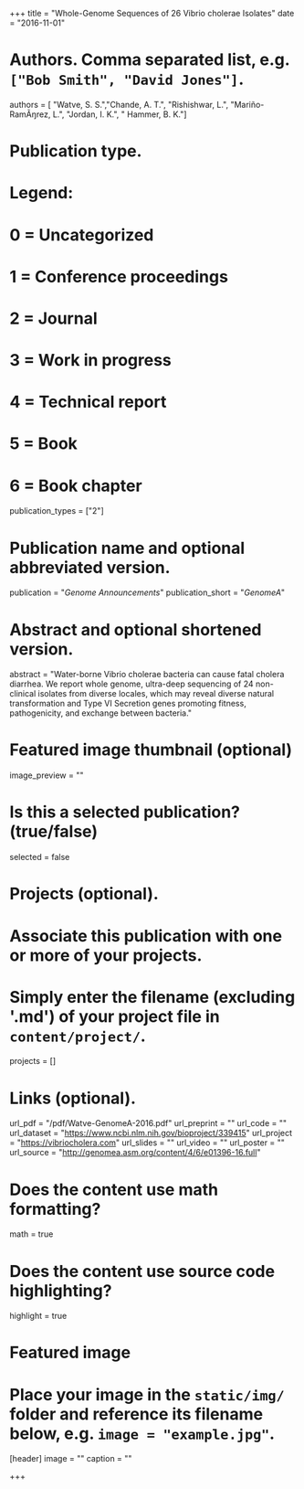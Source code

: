 +++
title = "Whole-Genome Sequences of 26 Vibrio cholerae Isolates"
date = "2016-11-01"

# Authors. Comma separated list, e.g. `["Bob Smith", "David Jones"]`.
authors = [ "Watve, S. S.","Chande, A. T.", "Rishishwar, L.", "Mariño-RamÃŋrez, L.", "Jordan, I. K.", " Hammer, B. K."]


# Publication type.
# Legend:
# 0 = Uncategorized
# 1 = Conference proceedings
# 2 = Journal
# 3 = Work in progress
# 4 = Technical report
# 5 = Book
# 6 = Book chapter
publication_types = ["2"]

# Publication name and optional abbreviated version.
publication = "*Genome Announcements*"
publication_short = "*GenomeA*"

# Abstract and optional shortened version.
abstract = "Water-borne Vibrio cholerae bacteria can cause fatal cholera diarrhea. We report whole genome, ultra-deep sequencing of 24 non-clinical isolates from diverse locales, which may reveal diverse natural transformation and Type VI Secretion genes promoting fitness, pathogenicity, and exchange between bacteria."

# Featured image thumbnail (optional)
image_preview = ""

# Is this a selected publication? (true/false)
selected = false

# Projects (optional).
#   Associate this publication with one or more of your projects.
#   Simply enter the filename (excluding '.md') of your project file in `content/project/`.
projects = []

# Links (optional).
url_pdf = "/pdf/Watve-GenomeA-2016.pdf"
url_preprint = ""
url_code = ""
url_dataset = "https://www.ncbi.nlm.nih.gov/bioproject/339415"
url_project = "https://vibriocholera.com"
url_slides = ""
url_video = ""
url_poster = ""
url_source = "http://genomea.asm.org/content/4/6/e01396-16.full"

# Does the content use math formatting?
math = true

# Does the content use source code highlighting?
highlight = true

# Featured image
# Place your image in the `static/img/` folder and reference its filename below, e.g. `image = "example.jpg"`.
[header]
image = ""
caption = ""

+++

